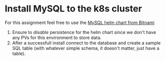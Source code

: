 
# Install MySQL to the k8s cluster

For this assignment feel free to use the [MySQL helm chart from
Bitnami](https://artifacthub.io/packages/helm/bitnami/mysql)

1. Ensure to *disable* persistence for the helm chart since we don't have any PVs
for this environment to store data.
1. After a successfull install connect to the database and create a sample SQL
   table (with whatever simple schema, it doesn't matter, just have a table).
